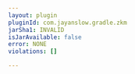 ```yaml
---
layout: plugin
pluginId: com.jayanslow.gradle.zkm
jarSha1: INVALID
isJarAvailable: false
error: NONE
violations: []

---
```

